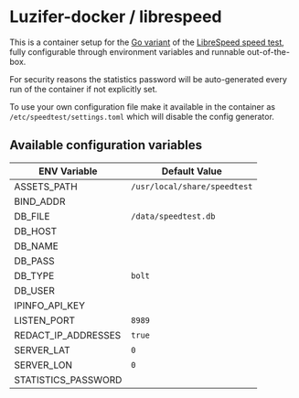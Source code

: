 # Luzifer-docker / librespeed

This is a container setup for the [Go variant](https://github.com/librespeed/speedtest-go) of the [LibreSpeed speed test](https://librespeed.org/), fully configurable through environment variables and runnable out-of-the-box.

For security reasons the statistics password will be auto-generated every run of the container if not explicitly set.

To use your own configuration file make it available in the container as `/etc/speedtest/settings.toml` which will disable the config generator.

## Available configuration variables

| ENV Variable | Default Value |
| ------------ | ------------- |
| ASSETS_PATH | `/usr/local/share/speedtest` |
| BIND_ADDR |  |
| DB_FILE | `/data/speedtest.db` |
| DB_HOST |  |
| DB_NAME |  |
| DB_PASS |  |
| DB_TYPE | `bolt` |
| DB_USER |  |
| IPINFO_API_KEY |  |
| LISTEN_PORT | `8989` |
| REDACT_IP_ADDRESSES | `true` |
| SERVER_LAT | `0` |
| SERVER_LON | `0` |
| STATISTICS_PASSWORD |  |
